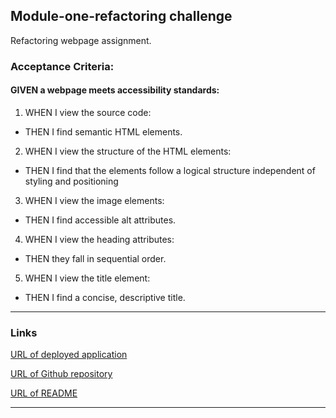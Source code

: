 ## Module-one-refactoring challenge
Refactoring webpage assignment.

### Acceptance Criteria:
#### GIVEN a webpage meets accessibility standards:

1. WHEN I view the source code:
* THEN I find semantic HTML elements.

2. WHEN I view the structure of the HTML elements:
* THEN I find that the elements follow a logical structure independent of styling and positioning

3. WHEN I view the image elements:
* THEN I find accessible alt attributes.

4. WHEN I view the heading attributes:
* THEN they fall in sequential order.

5. WHEN I view the title element:
* THEN I find a concise, descriptive title.

***
### Links

[URL of deployed application](https://starkcontrast315.github.io/refactor-module-one/)

[URL of Github repository](https://github.com/starkcontrast315/refactor-module-one)

[URL of README](./README.md)

***
